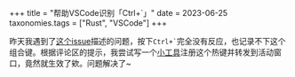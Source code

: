 +++
title = "帮助VSCode识别「Ctrl+`」"
date = 2023-06-25
taxonomies.tags = ["Rust", "VSCode"]
+++

昨天我遇到了[这个issue](https://github.com/Microsoft/vscode/issues/63659)描述的问题，按下`` Ctrl+` ``完全没有反应，也记录不下这个组合键。根据评论区的提示，我尝试写一个[小工具](https://github.com/catsalwaysmeow/vscode-cjk-toggle-terminal-fixer)注册这个热键并转发到活动窗口，竟然就生效了欸。问题解决了~